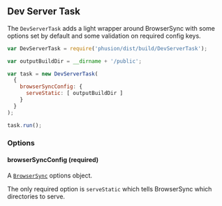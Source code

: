 
## Dev Server Task  
  
 The `DevServerTask` adds a light wrapper around BrowserSync with some options set by default and some validation on required config keys.
 
```javascript
var DevServerTask = require('phusion/dist/build/DevServerTask');

var outputBuildDir = __dirname + '/public';

var task = new DevServerTask(
  {
    browserSyncConfig: {
      serveStatic: [ outputBuildDir ]
    }
  }
);

task.run();
```

### Options

#### browserSyncConfig (required)

A [`BrowserSync`](https://www.browsersync.io/docs/options) options object. 

The only required option is `serveStatic` which tells BrowserSync which directories to serve. 